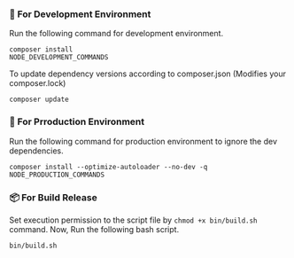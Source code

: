 ### 🚧 For Development Environment
Run the following command for development environment.
```
composer install
NODE_DEVELOPMENT_COMMANDS
```

To update dependency versions according to composer.json (Modifies your composer.lock)
```
composer update
```

### 🚀 For Prroduction Environment
Run the following command for production environment to ignore the dev dependencies.
```
composer install --optimize-autoloader --no-dev -q
NODE_PRODUCTION_COMMANDS
```

### 📦 For Build Release
Set execution permission to the script file by `chmod +x bin/build.sh` command. Now, Run the following bash script.
```
bin/build.sh
```